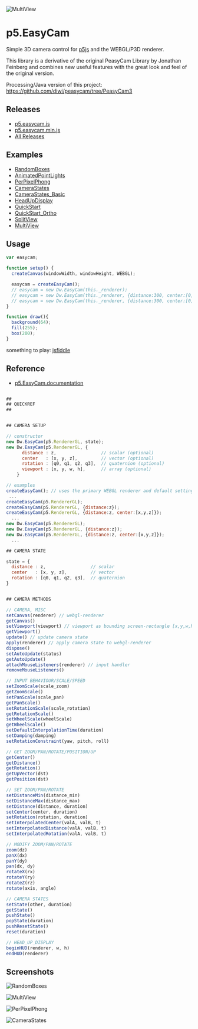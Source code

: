 ![MultiView](screenshots/RandomBoxes_crop.jpg)


# p5.EasyCam

Simple 3D camera control for [p5js](https://p5js.org/) and the WEBGL/P3D renderer.

This library is a derivative of the original PeasyCam Library by Jonathan Feinberg 
and combines new useful features with the great look and feel of the original version.

Processing/Java version of this project: https://github.com/diwi/peasycam/tree/PeasyCam3


## Releases

- [p5.easycam.js](https://rawgit.com/diwi/p5.EasyCam/master/p5.easycam.js)
- [p5.easycam.min.js](https://rawgit.com/diwi/p5.EasyCam/master/p5.easycam.min.js)
- [All Releases](https://github.com/diwi/p5.EasyCam/releases)


## Examples

- [RandomBoxes](https://diwi.github.io/p5.EasyCam/examples/RandomBoxes/)
- [AnimatedPointLights](https://diwi.github.io/p5.EasyCam/examples/AnimatedPointLights/)
- [PerPixelPhong](https://diwi.github.io/p5.EasyCam/examples/PerPixelPhong/)
- [CameraStates](https://diwi.github.io/p5.EasyCam/examples/CameraStates/)
- [CameraStates_Basic](https://diwi.github.io/p5.EasyCam/examples/CameraStates_Basic/)
- [HeadUpDisplay](https://diwi.github.io/p5.EasyCam/examples/HeadUpDisplay/)
- [QuickStart](https://diwi.github.io/p5.EasyCam/examples/QuickStart/)
- [QuickStart_Ortho](https://diwi.github.io/p5.EasyCam/examples/QuickStart_Ortho/)
- [SplitView](https://diwi.github.io/p5.EasyCam/examples/SplitView/)
- [MultiView](https://diwi.github.io/p5.EasyCam/examples/MultiView/)


## Usage

```javascript
var easycam;

function setup() { 
  createCanvas(windowWidth, windowHeight, WEBGL);

  easycam = createEasyCam();
  // easycam = new Dw.EasyCam(this._renderer);
  // easycam = new Dw.EasyCam(this._renderer, {distance:300, center:[0,0,0]});
  // easycam = new Dw.EasyCam(this._renderer, {distance:300, center:[0,0,0], rotation:[1,0,0,0]});
} 

function draw(){
  background(64);
  fill(255);
  box(200);
}
```
something to play: [jsfiddle](https://jsfiddle.net/wqjugp9m/7/)


## Reference

  - [p5.EasyCam.documentation](https://diwi.github.io/p5.EasyCam/documentation/)
  
  
```javascript

##
## QUICKREF
##


## CAMERA SETUP

// constructor
new Dw.EasyCam(p5.RendererGL, state);
new Dw.EasyCam(p5.RendererGL, {
      distance : z,                 // scalar (optional)
      center   : [x, y, z],         // vector (optional)
      rotation : [q0, q1, q2, q3],  // quaternion (optional)
      viewport : [x, y, w, h],      // array (optional)
    }

// examples
createEasyCam(); // uses the primary WEBGL renderer and default settings
 ...
createEasyCam(p5.RendererGL);
createEasyCam(p5.RendererGL, {distance:z});
createEasyCam(p5.RendererGL, {distance:z, center:[x,y,z]});
  ... 
new Dw.EasyCam(p5.RendererGL);
new Dw.EasyCam(p5.RendererGL, {distance:z});
new Dw.EasyCam(p5.RendererGL, {distance:z, center:[x,y,z]});
  ... 

## CAMERA STATE

state = {
  distance : z,                 // scalar
  center   : [x, y, z],         // vector
  rotation : [q0, q1, q2, q3],  // quaternion
}


## CAMERA METHODS

// CAMERA, MISC
setCanvas(renderer) // webgl-renderer
getCanvas()
setViewport(viewport) // viewport as bounding screen-rectangle [x,y,w,h]
getViewport()
update() // update camera state
apply(renderer) // apply camera state to webgl-renderer
dispose()
setAutoUpdate(status)
getAutoUpdate()
attachMouseListeners(renderer) // input handler
removeMouseListeners()

// INPUT BEHAVIOUR/SCALE/SPEED
setZoomScale(scale_zoom)
getZoomScale()
setPanScale(scale_pan)
getPanScale()
setRotationScale(scale_rotation)
getRotationScale()
setWheelScale(wheelScale)
getWheelScale()
setDefaultInterpolationTime(duration)
setDamping(damping)
setRotationConstraint(yaw, pitch, roll)

// GET ZOOM/PAN/ROTATE/POSITION/UP
getCenter()
getDistance()
getRotation()
getUpVector(dst)
getPosition(dst)

// SET ZOOM/PAN/ROTATE
setDistanceMin(distance_min)
setDistanceMax(distance_max)
setDistance(distance, duration)
setCenter(center, duration)
setRotation(rotation, duration)
setInterpolatedCenter(valA, valB, t)
setInterpolatedDistance(valA, valB, t)
setInterpolatedRotation(valA, valB, t)

// MODIFY ZOOM/PAN/ROTATE
zoom(dz)
panX(dx)
panY(dy)
pan(dx, dy)
rotateX(rx)
rotateY(ry)
rotateZ(rz)
rotate(axis, angle)

// CAMERA STATES
setState(other, duration)
getState()
pushState()
popState(duration)
pushResetState()
reset(duration)

// HEAD_UP_DISPLAY
beginHUD(renderer, w, h)
endHUD(renderer)

```


## Screenshots

![RandomBoxes](screenshots/RandomBoxes.jpg)

![MultiView](screenshots/MultiView.jpg)

![PerPixelPhong](screenshots/PerPixelPhong.jpg)

![CameraStates](screenshots/CameraStates.jpg)

